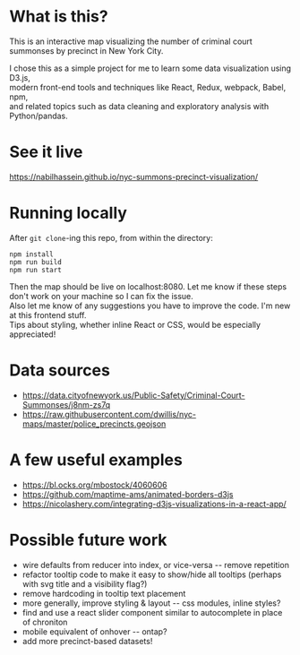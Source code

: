# What is this?
This is an interactive map visualizing the number of criminal court summonses by precinct in New York City.

I chose this as a simple project for me to learn some data visualization using D3.js,  
modern front-end tools and techniques like React, Redux, webpack, Babel, npm,  
and related topics such as data cleaning and exploratory analysis with Python/pandas.

# See it live
https://nabilhassein.github.io/nyc-summons-precinct-visualization/

# Running locally
After `git clone`-ing this repo, from within the directory:  
```
npm install  
npm run build  
npm run start  
```

Then the map should be live on localhost:8080. Let me know if these steps don't work on your machine so I can fix the issue.  
Also let me know of any suggestions you have to improve the code. I'm new at this frontend stuff.  
Tips about styling, whether inline React or CSS, would be especially appreciated!  

# Data sources
- https://data.cityofnewyork.us/Public-Safety/Criminal-Court-Summonses/j8nm-zs7q
- https://raw.githubusercontent.com/dwillis/nyc-maps/master/police_precincts.geojson

# A few useful examples
- https://bl.ocks.org/mbostock/4060606
- https://github.com/maptime-ams/animated-borders-d3js
- https://nicolashery.com/integrating-d3js-visualizations-in-a-react-app/

# Possible future work
- wire defaults from reducer into index, or vice-versa -- remove repetition
- refactor tooltip code to make it easy to show/hide all tooltips (perhaps with svg title and a visibility flag?)
- remove hardcoding in tooltip text placement
- more generally, improve styling & layout -- css modules, inline styles?
- find and use a react slider component similar to autocomplete in place of chroniton
- mobile equivalent of onhover -- ontap?
- add more precinct-based datasets!
